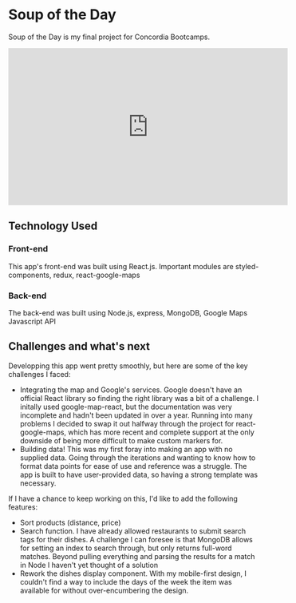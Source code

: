 # Soup of the Day

Soup of the Day is my final project for Concordia Bootcamps.

<iframe width="560" height="315" src="https://www.youtube.com/embed/dWs-6VTryA0" frameborder="0" allow="accelerometer; autoplay; encrypted-media; gyroscope; picture-in-picture" allowfullscreen></iframe>

## Technology Used

### Front-end

This app's front-end was built using React.js. Important modules are styled-components, redux, react-google-maps

### Back-end

The back-end was built using Node.js, express, MongoDB, Google Maps Javascript API

## Challenges and what's next

Developping this app went pretty smoothly, but here are some of the key challenges I faced:

- Integrating the map and Google's services. Google doesn't have an official React library so finding the right library was a bit of a challenge. I initally used google-map-react, but the documentation was very incomplete and hadn't been updated in over a year. Running into many problems I decided to swap it out halfway through the project for react-google-maps, which has more recent and complete support at the only downside of being more difficult to make custom markers for.
- Building data! This was my first foray into making an app with no supplied data. Going through the iterations and wanting to know how to format data points for ease of use and reference was a struggle. The app is built to have user-provided data, so having a strong template was necessary.

If I have a chance to keep working on this, I'd like to add the following features:

- Sort products (distance, price)
- Search function. I have already allowed restaurants to submit search tags for their dishes. A challenge I can foresee is that MongoDB allows for setting an index to search through, but only returns full-word matches. Beyond pulling everything and parsing the results for a match in Node I haven't yet thought of a solution
- Rework the dishes display component. With my mobile-first design, I couldn't find a way to include the days of the week the item was available for without over-encumbering the design.
